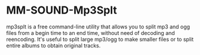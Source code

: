 MM-SOUND-Mp3Splt
================

mp3splt is a free command-line utility that allows you to split mp3 and ogg files from a begin time to an end time, without need of decoding and reencoding. It's useful to split large mp3/ogg to make smaller files or to split entire albums to obtain original tracks.
